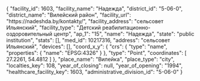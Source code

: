 {
    "facility_id": 1603,
    "facility_name": "Надежда",
    "district_id": "5-06-0",
    "district_name": "Вилейский район",
    "facility_url": "https:\/\/nadeshda.by\/kontakty\/",
    "facility_address": "сельсовет Ильянский",
    "facility_type": "Детский реабилитационно-оздоровительный центр",
    "ap_1": "15",
    "name": "Надежда",
    "state": "public institution",
    "stats": [],
    "med_id": 10217316,
    "address": "сельсовет Ильянский",
    "devices": [],
    "coord_x_y": {
        "crs": {
            "type": "name",
            "properties": {
                "name": "EPSG:4326"
            }
        },
        "type": "Point",
        "coordinates": [
            27.2261,
            54.4812
        ]
    },
    "place_name": "Вилейка",
    "place_type": "city",
    "localties_key": 108,
    "year_of_closing": null,
    "year_of_opening": "1994",
    "healthcare_facility_key": 1603,
    "administrative_division_id": "5-06-0"
}